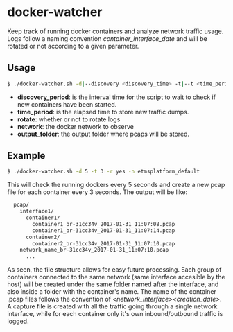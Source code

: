 # docker-watcher
Keep track of running docker containers and analyze network traffic usage. Logs follow a naming convention *container_interface_date* and will be rotated or not according to a given  parameter.

## Usage

```sh
$ ./docker-watcher.sh -d|--discovery <discovery_time> -t|--t <time_period> -r|--rotate <yes/no> -n|--network <network> (default: all) -o|--output <output_folder>
```

  * **discovery_period**: is the interval time for the script to wait to check if new containers have been started.
  * **time_period**: is the elapsed time to store new traffic dumps.
  * **rotate**: whether or not to rotate logs
  * **network**: the docker network to observe
  * **output_folder**: the output folder where pcaps will be stored.

## Example

```sh
$ ./docker-watcher.sh -d 5 -t 3 -r yes -n etmsplatform_default
```

This will check the running dockers every 5 seconds and create a new pcap file for each container every 3 seconds. The output will be like:

```sh
  pcap/
    interface1/
      container1/
        container1_br-31cc34v_2017-01-31_11:07:08.pcap
        container1_br-31cc34v_2017-01-31_11:07:14.pcap
      container2/
        container2_br-31cc34v_2017-01-31_11:07:10.pcap
    network_name_br-31cc34v_2017-01-31_11:07:10.pcap
      ...
```

As seen, the file structure allows for easy future processing. Each group of containers connected to the same network (same interface accesible by the host)
will be created under the same folder named after the interface, and also inside a folder with the container's name.
The name of the container .pcap files follows the convention of *<container-name>_<network_interface>_<creation_date>*.
A capture file is created with all the traffic going through a single network interface, while for each container only it's own inbound/outbound traffic is
logged.
